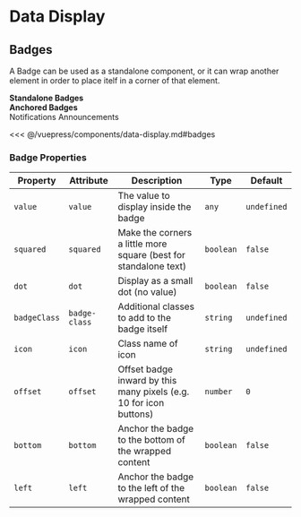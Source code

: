 # Data Display

## Badges

A Badge can be used as a standalone component, or it can wrap another element in order to place
itelf in a corner of that element.

<!-- #region badges -->
<section class="mds">
  <div class="mt-10">
    <strong>Standalone Badges</strong>
    <div class="flex items-center my-20 space-x-20">
      <mx-badge badge-class="bg-blue-500 text-white" value="Pending" squared />
      <mx-badge badge-class="bg-red-800 text-white" value="8" />
      <mx-badge badge-class="bg-yellow-200" value="999+" />
      <mx-badge badge-class="bg-green-200 text-green-800" icon="ph-star" value="Popular" squared />
    </div>
    <strong>Anchored Badges</strong>
    <div class="flex items-center my-20 space-x-20">
      <mx-badge badge-class="bg-purple-500 text-white" value="237">
        <mx-button btn-type="action" icon="ph-bell">Notifications</mx-button>
      </mx-badge>
      <mx-badge badge-class="bg-red-500 text-white" icon="ph-x" bottom offset="10">
        <mx-icon-button icon="ph-video-camera" />
      </mx-badge>
      <mx-badge badge-class="bg-yellow-300" dot offset="4">
        <mx-button btn-type="action">Announcements</mx-button>
      </mx-badge>
      <mx-badge badge-class="bg-gray-700 text-white" value="3" bottom left offset="10">
        <mx-icon-button icon="ph-shopping-cart" />
      </mx-badge>
    </div>
  </div>
</section>
<!-- #endregion badges -->

<<< @/vuepress/components/data-display.md#badges

### Badge Properties

| Property     | Attribute     | Description                                                        | Type      | Default     |
| ------------ | ------------- | ------------------------------------------------------------------ | --------- | ----------- |
| `value`      | `value`       | The value to display inside the badge                              | `any`     | `undefined` |
| `squared`    | `squared`     | Make the corners a little more square (best for standalone text)   | `boolean` | `false`     |
| `dot`        | `dot`         | Display as a small dot (no value)                                  | `boolean` | `false`     |
| `badgeClass` | `badge-class` | Additional classes to add to the badge itself                      | `string`  | `undefined` |
| `icon`       | `icon`        | Class name of icon                                                 | `string`  | `undefined` |
| `offset`     | `offset`      | Offset badge inward by this many pixels (e.g. 10 for icon buttons) | `number`  | `0`         |
| `bottom`     | `bottom`      | Anchor the badge to the bottom of the wrapped content              | `boolean` | `false`     |
| `left`       | `left`        | Anchor the badge to the left of the wrapped content                | `boolean` | `false`     |
